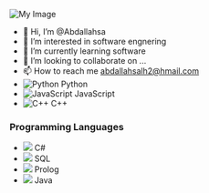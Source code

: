 ![My Image](https://github.com/halfrost/halfrost/raw/master/icons/header_1.png)

- 👋 Hi, I’m @Abdallahsa
- 👀 I’m interested in software engnering
- 🌱 I’m currently learning software
- 💞️ I’m looking to collaborate on ...
- 📫 How to reach me abdallahsalh2@hmail.com
- ![Python](https://img.icons8.com/color/48/000000/python.png) Python
- ![JavaScript](https://img.icons8.com/color/48/000000/javascript.png) JavaScript
- ![C++](https://img.icons8.com/color/48/000000/c-plus-plus-logo.png) C++
### Programming Languages

- <img src="https://img.icons8.com/color/48/000000/c-sharp-logo.png"/> C#
- <img src="https://img.icons8.com/color/48/000000/sql.png"/> SQL
- <img src="https://img.icons8.com/ios-filled/48/000000/prolog.png"/> Prolog
- <img src="https://img.icons8.com/color/48/000000/java-coffee-cup-logo.png"/> Java


<!---
Abdallahsa/Abdallahsa is a ✨ special ✨ repository because its `README.md` (this file) appears on your GitHub profile.
You can click the Preview link to take a look at your changes.
--->
